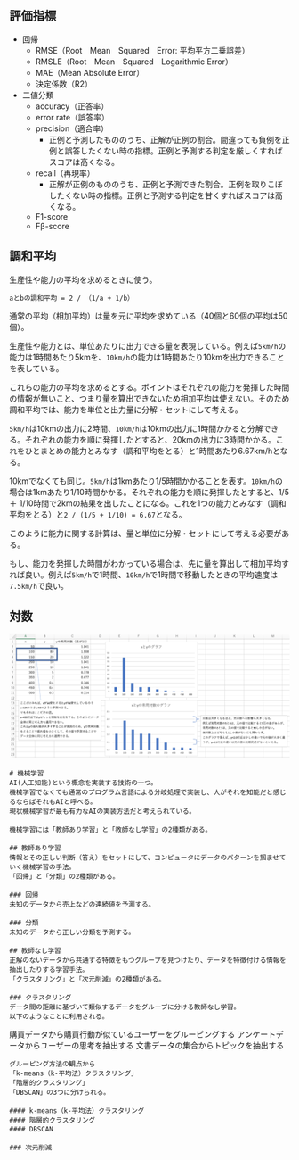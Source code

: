 ## 評価指標
- 回帰
  - RMSE（Root　Mean　Squared　Error: 平均平方二乗誤差）
  - RMSLE（Root　Mean　Squared　Logarithmic Error）
  - MAE（Mean Absolute Error）
  - 決定係数（R2）
- 二値分類
  - accuracy（正答率）
  - error rate（誤答率）
  - precision（適合率）
    - 正例と予測したもののうち、正解が正例の割合。間違っても負例を正例と誤答したくない時の指標。正例と予測する判定を厳しくすればスコアは高くなる。
  - recall（再現率）
    - 正解が正例のもののうち、正例と予測できた割合。正例を取りこぼしたくない時の指標。正例と予測する判定を甘くすればスコアは高くなる。
  - F1-score
  - Fβ-score

## 調和平均
生産性や能力の平均を求めるときに使う。
```
aとbの調和平均 = 2 / （1/a + 1/b）
```
通常の平均（相加平均）は量を元に平均を求めている（40個と60個の平均は50個）。

生産性や能力とは、単位あたりに出力できる量を表現している。例えば`5km/h`の能力は1時間あたり5kmを、`10km/h`の能力は1時間あたり10kmを出力できることを表している。

これらの能力の平均を求めるとする。ポイントはそれぞれの能力を発揮した時間の情報が無いこと、つまり量を算出できないため相加平均は使えない。そのため調和平均では、能力を単位と出力量に分解・セットにして考える。

`5km/h`は10kmの出力に2時間、`10km/h`は10kmの出力に1時間かかると分解できる。それぞれの能力を順に発揮したとすると、20kmの出力に3時間かかる。これをひとまとめの能力とみなす（調和平均をとる）と1時間あたり6.67km/hとなる。

10kmでなくても同じ。`5km/h`は1kmあたり1/5時間かかることを表す。`10km/h`の場合は1kmあたり1/10時間かかる。それぞれの能力を順に発揮したとすると、1/5 ＋ 1/10時間で2kmの結果を出したことになる。これを1つの能力とみなす（調和平均をとる）と`2 / (1/5 + 1/10) = 6.67`となる。　　

このように能力に関する計算は、量と単位に分解・セットにして考える必要がある。

もし、能力を発揮した時間がわかっている場合は、先に量を算出して相加平均すれば良い。例えば`5km/h`で1時間、`10km/h`で1時間で移動したときの平均速度は`7.5km/h`で良い。

## 対数
![](../picture/機械学習_対数.png)

```
# 機械学習
AI(人工知能)という概念を実装する技術の一つ。
機械学習でなくても通常のプログラム言語による分岐処理で実装し、人がそれを知能だと感じるならばそれもAIと呼べる。
現状機械学習が最も有力なAIの実装方法だと考えられている。

機械学習には「教師あり学習」と「教師なし学習」の2種類がある。

## 教師あり学習
情報とその正しい判断（答え）をセットにして、コンピュータにデータのパターンを掴ませていく機械学習の手法。
「回帰」と「分類」の2種類がある。

### 回帰
未知のデータから売上などの連続値を予測する。

### 分類
未知のデータから正しい分類を予測する。

## 教師なし学習
正解のないデータから共通する特徴をもつグループを見つけたり、データを特徴付ける情報を抽出したりする学習手法。
「クラスタリング」と「次元削減」の2種類がある。

### クラスタリング
データ間の距離に基づいて類似するデータをグループに分ける教師なし学習。
以下のようなことに利用される。
```
購買データから購買行動が似ているユーザーをグルーピングする
アンケートデータからユーザーの思考を抽出する
文書データの集合からトピックを抽出する
```
グルーピング方法の観点から
「k-means（k-平均法）クラスタリング」
「階層的クラスタリング」
「DBSCAN」の3つに分けられる。

#### k-means（k-平均法）クラスタリング
#### 階層的クラスタリング
#### DBSCAN

### 次元削減

```
